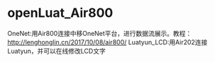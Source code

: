 # openLuat_Air800
OneNet:用Air800连接中移OneNet平台，进行数据流展示。教程：http://lenghonglin.cn/2017/10/08/air800/
Luatyun_LCD:用Air202连接Luatyun，并可以在线修改LCD文字
